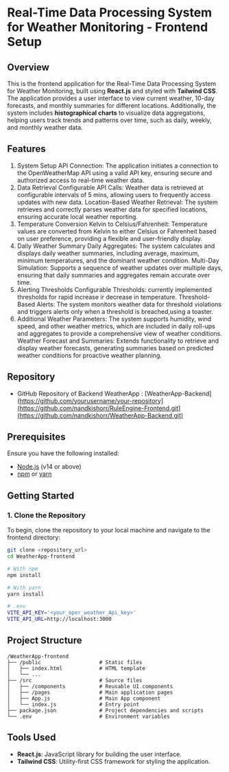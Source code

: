 # Real-Time Data Processing System for Weather Monitoring - Frontend Setup

## Overview
This is the frontend application for the Real-Time Data Processing System for Weather Monitoring, built using **React.js** and styled with **Tailwind CSS**. The application provides a user interface to view current weather, 10-day forecasts, and monthly summaries for different locations. Additionally, the system includes **histographical charts** to visualize data aggregations, helping users track trends and patterns over time, such as daily, weekly, and monthly weather data.

## Features
1. System Setup
 API Connection: The application initiates a connection to the OpenWeatherMap API using a valid API key, ensuring secure and authorized access to real-time weather data.
2. Data Retrieval
 Configurable API Calls: Weather data is retrieved at configurable intervals of 5 mins, allowing users to frequently access updates with new data.
Location-Based Weather Retrieval: The system retrieves and correctly parses weather data for specified locations, ensuring accurate local weather reporting.
3. Temperature Conversion
Kelvin to Celsius/Fahrenheit: Temperature values are converted from Kelvin to either Celsius or Fahrenheit based on user preference, providing a flexible and user-friendly display.
4. Daily Weather Summary
Daily Aggregates: The system calculates and displays daily weather summaries, including average, maximum, minimum temperatures, and the dominant weather condition.
Multi-Day Simulation: Supports a sequence of weather updates over multiple days, ensuring that daily summaries and aggregates remain accurate over time.
5. Alerting Thresholds
Configurable Thresholds: currently implemented thresholds for rapid increase ir decrease in temperature.
Threshold-Based Alerts: The system monitors weather data for threshold violations and triggers alerts only when a threshold is breached,using a toaster.
6. Additional Weather Parameters: The system supports humidity, wind speed, and other weather metrics, which are included in daily roll-ups and aggregates to provide a comprehensive view of weather conditions.
Weather Forecast and Summaries: Extends functionality to retrieve and display weather forecasts, generating summaries based on predicted weather conditions for proactive weather planning.

## Repository
- GitHub Repository of Backend WeatherApp : [WeatherApp-Backend](https://github.com/yourusername/your-repository](https://github.com/nandkishorr/RuleEngine-Frontend.git](https://github.com/nandkishorr/WeatherApp-Backend.git)

## Prerequisites
Ensure you have the following installed:
- [Node.js](https://nodejs.org/) (v14 or above)
- [npm](https://www.npmjs.com/) or [yarn](https://yarnpkg.com/)

## Getting Started

### 1. Clone the Repository
To begin, clone the repository to your local machine and navigate to the frontend directory:
```bash
git clone <repository_url>
cd WeatherApp-frontend

# With npm
npm install

# With yarn
yarn install

# .env
VITE_API_KEY='<your_oper_weather_Api_key>'
VITE_API_URL=http://localhost:3000
```
## Project Structure
```
/WeatherApp-frontend
├── /public                   # Static files
│   ├── index.html            # HTML template
│   └── ...
├── /src                      # Source files
│   ├── /components           # Reusable UI components
│   ├── /pages                # Main application pages
│   ├── App.js                # Main App component
│   └── index.js              # Entry point
├── package.json              # Project dependencies and scripts
└── .env                      # Environment variables
```
## Tools Used
- **React.js**: JavaScript library for building the user interface.
- **Tailwind CSS**: Utility-first CSS framework for styling the application.

